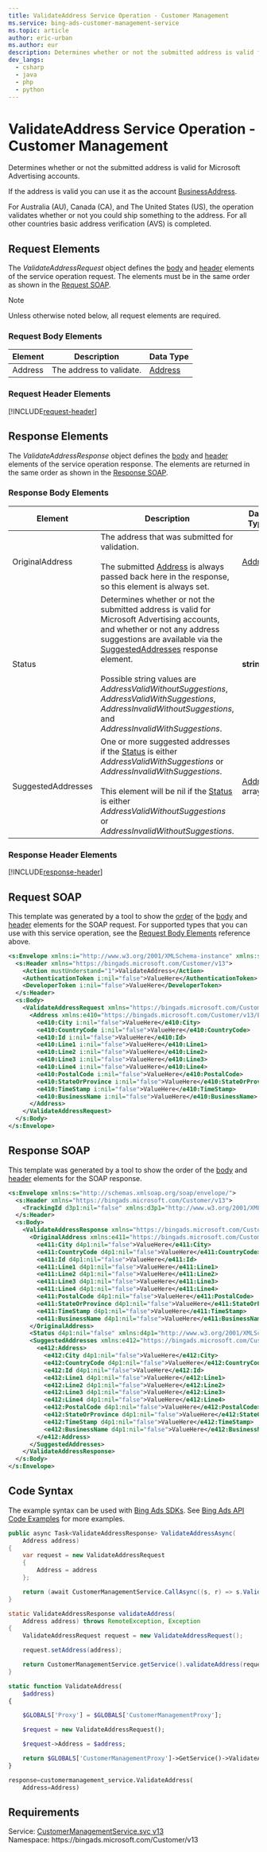 ```yaml
---
title: ValidateAddress Service Operation - Customer Management
ms.service: bing-ads-customer-management-service
ms.topic: article
author: eric-urban
ms.author: eur
description: Determines whether or not the submitted address is valid for Microsoft Advertising accounts.
dev_langs: 
  - csharp
  - java
  - php
  - python
---
```

# ValidateAddress Service Operation - Customer Management
Determines whether or not the submitted address is valid for Microsoft Advertising accounts. 

If the address is valid you can use it as the account [BusinessAddress](advertiseraccount.md#businessaddress). 

For Australia (AU), Canada (CA), and The United States (US), the operation validates whether or not you could ship something to the address. For all other countries basic address verification (AVS) is completed. 

## <a name="request"></a>Request Elements
The *ValidateAddressRequest* object defines the [body](#request-body) and [header](#request-header) elements of the service operation request. The elements must be in the same order as shown in the [Request SOAP](#request-soap). 

> [!NOTE]
> Unless otherwise noted below, all request elements are required.

### <a name="request-body"></a>Request Body Elements

|Element|Description|Data Type|
|-----------|---------------|-------------|
|<a name="address"></a>Address|The address to validate.|[Address](address.md)|

### <a name="request-header"></a>Request Header Elements
[!INCLUDE[request-header](./includes/request-header.md)]

## <a name="response"></a>Response Elements
The *ValidateAddressResponse* object defines the [body](#response-body) and [header](#response-header) elements of the service operation response. The elements are returned in the same order as shown in the [Response SOAP](#response-soap).

### <a name="response-body"></a>Response Body Elements

|Element|Description|Data Type|
|-----------|---------------|-------------|
|<a name="originaladdress"></a>OriginalAddress|The address that was submitted for validation.<br/><br/>The submitted [Address](#address) is always passed back here in the response, so this element is always set.|[Address](address.md)|
|<a name="status"></a>Status|Determines whether or not the submitted address is valid for Microsoft Advertising accounts, and whether or not any address suggestions are available via the [SuggestedAddresses](#suggestedaddresses) response element.<br/><br/>Possible string values are *AddressValidWithoutSuggestions*, *AddressValidWithSuggestions*, *AddressInvalidWithoutSuggestions*, and *AddressInvalidWithSuggestions*.|**string**|
|<a name="suggestedaddresses"></a>SuggestedAddresses|One or more suggested addresses if the [Status](#status) is either *AddressValidWithSuggestions* or *AddressInvalidWithSuggestions*.<br/><br/>This element will be nil if the [Status](#status) is either *AddressValidWithoutSuggestions* or *AddressInvalidWithoutSuggestions*.|[Address](address.md) array|

### <a name="response-header"></a>Response Header Elements
[!INCLUDE[response-header](./includes/response-header.md)]

## <a name="request-soap"></a>Request SOAP
This template was generated by a tool to show the [order](../guides/services-protocol.md#element-order) of the [body](#request-body) and [header](#request-header) elements for the SOAP request. For supported types that you can use with this service operation, see the [Request Body Elements](#request-body) reference above.

```xml
<s:Envelope xmlns:i="http://www.w3.org/2001/XMLSchema-instance" xmlns:s="http://schemas.xmlsoap.org/soap/envelope/">
  <s:Header xmlns="https://bingads.microsoft.com/Customer/v13">
    <Action mustUnderstand="1">ValidateAddress</Action>
    <AuthenticationToken i:nil="false">ValueHere</AuthenticationToken>
    <DeveloperToken i:nil="false">ValueHere</DeveloperToken>
  </s:Header>
  <s:Body>
    <ValidateAddressRequest xmlns="https://bingads.microsoft.com/Customer/v13">
      <Address xmlns:e410="https://bingads.microsoft.com/Customer/v13/Entities" i:nil="false">
        <e410:City i:nil="false">ValueHere</e410:City>
        <e410:CountryCode i:nil="false">ValueHere</e410:CountryCode>
        <e410:Id i:nil="false">ValueHere</e410:Id>
        <e410:Line1 i:nil="false">ValueHere</e410:Line1>
        <e410:Line2 i:nil="false">ValueHere</e410:Line2>
        <e410:Line3 i:nil="false">ValueHere</e410:Line3>
        <e410:Line4 i:nil="false">ValueHere</e410:Line4>
        <e410:PostalCode i:nil="false">ValueHere</e410:PostalCode>
        <e410:StateOrProvince i:nil="false">ValueHere</e410:StateOrProvince>
        <e410:TimeStamp i:nil="false">ValueHere</e410:TimeStamp>
        <e410:BusinessName i:nil="false">ValueHere</e410:BusinessName>
      </Address>
    </ValidateAddressRequest>
  </s:Body>
</s:Envelope>
```

## <a name="response-soap"></a>Response SOAP
This template was generated by a tool to show the order of the [body](#response-body) and [header](#response-header) elements for the SOAP response.

```xml
<s:Envelope xmlns:s="http://schemas.xmlsoap.org/soap/envelope/">
  <s:Header xmlns="https://bingads.microsoft.com/Customer/v13">
    <TrackingId d3p1:nil="false" xmlns:d3p1="http://www.w3.org/2001/XMLSchema-instance">ValueHere</TrackingId>
  </s:Header>
  <s:Body>
    <ValidateAddressResponse xmlns="https://bingads.microsoft.com/Customer/v13">
      <OriginalAddress xmlns:e411="https://bingads.microsoft.com/Customer/v13/Entities" d4p1:nil="false" xmlns:d4p1="http://www.w3.org/2001/XMLSchema-instance">
        <e411:City d4p1:nil="false">ValueHere</e411:City>
        <e411:CountryCode d4p1:nil="false">ValueHere</e411:CountryCode>
        <e411:Id d4p1:nil="false">ValueHere</e411:Id>
        <e411:Line1 d4p1:nil="false">ValueHere</e411:Line1>
        <e411:Line2 d4p1:nil="false">ValueHere</e411:Line2>
        <e411:Line3 d4p1:nil="false">ValueHere</e411:Line3>
        <e411:Line4 d4p1:nil="false">ValueHere</e411:Line4>
        <e411:PostalCode d4p1:nil="false">ValueHere</e411:PostalCode>
        <e411:StateOrProvince d4p1:nil="false">ValueHere</e411:StateOrProvince>
        <e411:TimeStamp d4p1:nil="false">ValueHere</e411:TimeStamp>
        <e411:BusinessName d4p1:nil="false">ValueHere</e411:BusinessName>
      </OriginalAddress>
      <Status d4p1:nil="false" xmlns:d4p1="http://www.w3.org/2001/XMLSchema-instance">ValueHere</Status>
      <SuggestedAddresses xmlns:e412="https://bingads.microsoft.com/Customer/v13/Entities" d4p1:nil="false" xmlns:d4p1="http://www.w3.org/2001/XMLSchema-instance">
        <e412:Address>
          <e412:City d4p1:nil="false">ValueHere</e412:City>
          <e412:CountryCode d4p1:nil="false">ValueHere</e412:CountryCode>
          <e412:Id d4p1:nil="false">ValueHere</e412:Id>
          <e412:Line1 d4p1:nil="false">ValueHere</e412:Line1>
          <e412:Line2 d4p1:nil="false">ValueHere</e412:Line2>
          <e412:Line3 d4p1:nil="false">ValueHere</e412:Line3>
          <e412:Line4 d4p1:nil="false">ValueHere</e412:Line4>
          <e412:PostalCode d4p1:nil="false">ValueHere</e412:PostalCode>
          <e412:StateOrProvince d4p1:nil="false">ValueHere</e412:StateOrProvince>
          <e412:TimeStamp d4p1:nil="false">ValueHere</e412:TimeStamp>
          <e412:BusinessName d4p1:nil="false">ValueHere</e412:BusinessName>
        </e412:Address>
      </SuggestedAddresses>
    </ValidateAddressResponse>
  </s:Body>
</s:Envelope>
```

## <a name="example"></a>Code Syntax
The example syntax can be used with [Bing Ads SDKs](../guides/client-libraries.md). See [Bing Ads API Code Examples](../guides/code-examples.md) for more examples.
```csharp
public async Task<ValidateAddressResponse> ValidateAddressAsync(
	Address address)
{
	var request = new ValidateAddressRequest
	{
		Address = address
	};

	return (await CustomerManagementService.CallAsync((s, r) => s.ValidateAddressAsync(r), request));
}
```
```java
static ValidateAddressResponse validateAddress(
	Address address) throws RemoteException, Exception
{
	ValidateAddressRequest request = new ValidateAddressRequest();

	request.setAddress(address);

	return CustomerManagementService.getService().validateAddress(request);
}
```
```php
static function ValidateAddress(
	$address)
{

	$GLOBALS['Proxy'] = $GLOBALS['CustomerManagementProxy'];

	$request = new ValidateAddressRequest();

	$request->Address = $address;

	return $GLOBALS['CustomerManagementProxy']->GetService()->ValidateAddress($request);
}
```
```python
response=customermanagement_service.ValidateAddress(
	Address=Address)
```

## Requirements
Service: [CustomerManagementService.svc v13](https://clientcenter.api.bingads.microsoft.com/Api/CustomerManagement/v13/CustomerManagementService.svc)  
Namespace: https\://bingads.microsoft.com/Customer/v13  

